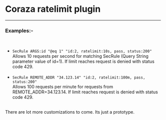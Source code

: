 <h1>Coraza ratelimit plugin</h1>
<hr/>
<h3><bold>Examples:- </bold>  </h3> 
<br/>
<ul>
<li>
<code>SecRule ARGS:id "@eq 1" "id:2, ratelimit:10s, pass, status:200"</code><br/>
Allows 10 requests per second for matching SecRule (Query String parameter value of id=1). If limit reaches request is denied with status code 429.
</li>
<br/>
<li>
<code>SecRule REMOTE_ADDR "34.123.14" "id:2, ratelimit:100m, pass, status:200"</code><br/>
Allows 100 requests per minute for requests from REMOTE_ADDR=34.123.14. If limit reaches request is denied with status code 429.
</li>
</ul> 
<br/>
<bold>There are lot more customizations to come. Its just a prototype.</bold>
